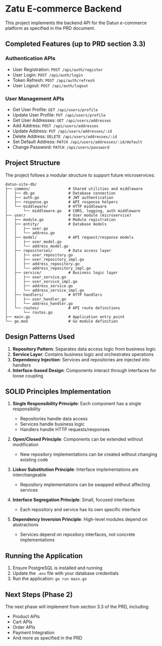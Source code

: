 # Zatu E-commerce Backend

This project implements the backend API for the Datun e-commerce platform as specified in the PRD document.

## Completed Features (up to PRD section 3.3)

### Authentication APIs
- User Registration: `POST /api/auth/register`
- User Login: `POST /api/auth/login`
- Token Refresh: `POST /api/auth/refresh`
- User Logout: `POST /api/auth/logout`

### User Management APIs
- Get User Profile: `GET /api/users/profile`
- Update User Profile: `PUT /api/users/profile`
- Get User Addresses: `GET /api/users/addresses`
- Add Address: `POST /api/users/addresses`
- Update Address: `PUT /api/users/addresses/:id`
- Delete Address: `DELETE /api/users/addresses/:id`
- Set Default Address: `PATCH /api/users/addresses/:id/default`
- Change Password: `PATCH /api/users/password`

## Project Structure

The project follows a modular structure to support future microservices:

```
datun-site-db/
├── common/                 # Shared utilities and middleware
│   ├── db.go               # Database connection
│   ├── auth.go             # JWT authentication
│   ├── response.go         # API response helpers
│   └── middleware/         # HTTP middleware
│       └── middleware.go   # CORS, logging, auth middleware
├── user/                   # User module (microservice)
│   ├── module.go           # Module registration
│   ├── entity/             # Database models
│   │   ├── user.go
│   │   └── address.go
│   ├── model/              # API request/response models
│   │   ├── user_model.go
│   │   └── address_model.go
│   ├── repositories/       # Data access layer
│   │   ├── user_repository.go
│   │   ├── user_repository_impl.go
│   │   ├── address_repository.go
│   │   └── address_repository_impl.go
│   ├── service/            # Business logic layer
│   │   ├── user_service.go
│   │   ├── user_service_impl.go
│   │   ├── address_service.go
│   │   └── address_service_impl.go
│   ├── handlers/           # HTTP handlers
│   │   ├── user_handler.go
│   │   └── address_handler.go
│   └── routes/             # API route definitions
│       └── routes.go
├── main.go                 # Application entry point
└── go.mod                  # Go module definition
```

## Design Patterns Used

1. **Repository Pattern**: Separates data access logic from business logic
2. **Service Layer**: Contains business logic and orchestrates operations
3. **Dependency Injection**: Services and repositories are injected into handlers
4. **Interface-based Design**: Components interact through interfaces for loose coupling

## SOLID Principles Implementation

1. **Single Responsibility Principle**: Each component has a single responsibility
   - Repositories handle data access
   - Services handle business logic
   - Handlers handle HTTP requests/responses
   
2. **Open/Closed Principle**: Components can be extended without modification
   - New repository implementations can be created without changing existing code
   
3. **Liskov Substitution Principle**: Interface implementations are interchangeable
   - Repository implementations can be swapped without affecting services
   
4. **Interface Segregation Principle**: Small, focused interfaces
   - Each repository and service has its own specific interface
   
5. **Dependency Inversion Principle**: High-level modules depend on abstractions
   - Services depend on repository interfaces, not concrete implementations

## Running the Application

1. Ensure PostgreSQL is installed and running
2. Update the `.env` file with your database credentials
3. Run the application: `go run main.go`

## Next Steps (Phase 2)

The next phase will implement from section 3.3 of the PRD, including:
- Product APIs
- Cart APIs
- Order APIs
- Payment Integration
- And more as specified in the PRD
